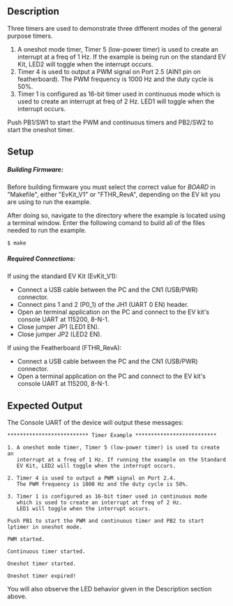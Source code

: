 ## Description

Three timers are used to demonstrate three different modes of the general purpose timers.

1. A oneshot mode timer, Timer 5 (low-power timer) is used to create an interrupt at a freq of 1 Hz. If the example is being run on the standard EV Kit, LED2 will toggle when the interrupt occurs.
2. Timer 4 is used to output a PWM signal on Port 2.5 (AIN1 pin on featherboard). The PWM frequency is 1000 Hz and the duty cycle is 50%.
3. Timer 1 is configured as 16-bit timer used in continuous mode which is used to create an interrupt at freq of 2 Hz. LED1 will toggle when the interrupt occurs. 

Push PB1/SW1 to start the PWM and continuous timers and PB2/SW2 to start the oneshot timer.

## Setup

##### Building Firmware:
Before building firmware you must select the correct value for _BOARD_  in "Makefile", either "EvKit\_V1" or "FTHR\_RevA", depending on the EV kit you are using to run the example.

After doing so, navigate to the directory where the example is located using a terminal window. Enter the following comand to build all of the files needed to run the example.

```
$ make
```

##### Required Connections:

If using the standard EV Kit (EvKit_V1):
-   Connect a USB cable between the PC and the CN1 (USB/PWR) connector.
-   Connect pins 1 and 2 (P0_1) of the JH1 (UART 0 EN) header.
-   Open an terminal application on the PC and connect to the EV kit's console UART at 115200, 8-N-1.
-   Close jumper JP1 (LED1 EN).
-   Close jumper JP2 (LED2 EN).

If using the Featherboard (FTHR_RevA):
-   Connect a USB cable between the PC and the CN1 (USB/PWR) connector.
-   Open a terminal application on the PC and connect to the EV kit's console UART at 115200, 8-N-1.

## Expected Output

The Console UART of the device will output these messages:

```
************************** Timer Example **************************

1. A oneshot mode timer, Timer 5 (low-power timer) is used to create an
   interrupt at a freq of 1 Hz. If running the example on the Standard
   EV Kit, LED2 will toggle when the interrupt occurs.

2. Timer 4 is used to output a PWM signal on Port 2.4.
   The PWM frequency is 1000 Hz and the duty cycle is 50%.

3. Timer 1 is configured as 16-bit timer used in continuous mode
   which is used to create an interrupt at freq of 2 Hz.
   LED1 will toggle when the interrupt occurs.

Push PB1 to start the PWM and continuous timer and PB2 to start lptimer in oneshot mode.

PWM started.

Continuous timer started.

Oneshot timer started.

Oneshot timer expired!

```

You will also observe the LED behavior given in the Description section above.

